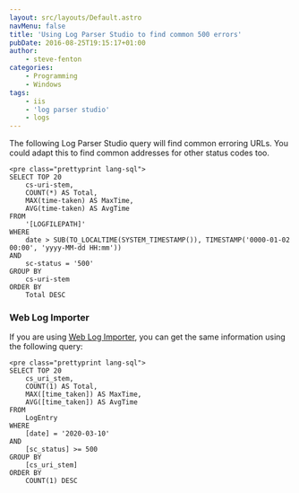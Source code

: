 ```yaml
---
layout: src/layouts/Default.astro
navMenu: false
title: 'Using Log Parser Studio to find common 500 errors'
pubDate: 2016-08-25T19:15:17+01:00
author:
    - steve-fenton
categories:
    - Programming
    - Windows
tags:
    - iis
    - 'log parser studio'
    - logs
---
```


The following Log Parser Studio query will find common erroring URLs. You could adapt this to find common addresses for other status codes too.

```
<pre class="prettyprint lang-sql">
SELECT TOP 20
    cs-uri-stem, 
    COUNT(*) AS Total, 
    MAX(time-taken) AS MaxTime, 
    AVG(time-taken) AS AvgTime
FROM
    '[LOGFILEPATH]'
WHERE
    date > SUB(TO_LOCALTIME(SYSTEM_TIMESTAMP()), TIMESTAMP('0000-01-02 00:00', 'yyyy-MM-dd HH:mm'))
AND
    sc-status = '500'
GROUP BY
    cs-uri-stem
ORDER BY
    Total DESC
```
### Web Log Importer

If you are using [Web Log Importer](/tag/web-log-importer/), you can get the same information using the following query:

```
<pre class="prettyprint lang-sql">
SELECT TOP 20
    cs_uri_stem, 
    COUNT(1) AS Total, 
    MAX([time_taken]) AS MaxTime, 
    AVG([time_taken]) AS AvgTime
FROM
    LogEntry
WHERE
    [date] = '2020-03-10'
AND
    [sc_status] >= 500
GROUP BY
    [cs_uri_stem]
ORDER BY
    COUNT(1) DESC
```